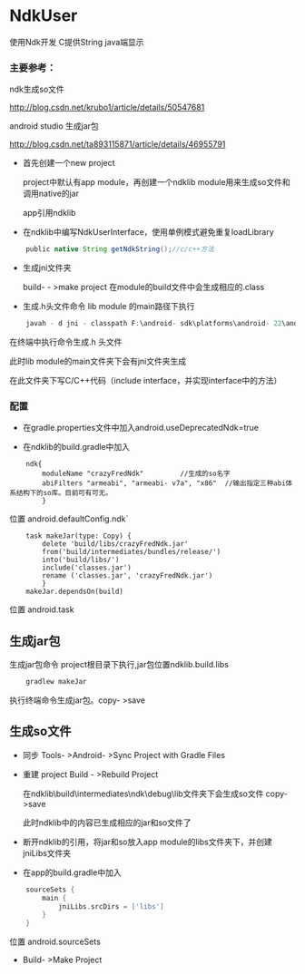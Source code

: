 # NdkUser
使用Ndk开发 C提供String java端显示

### 主要参考：

ndk生成so文件

http://blog.csdn.net/krubo1/article/details/50547681

android studio 生成jar包

http://blog.csdn.net/ta893115871/article/details/46955791

- 首先创建一个new project

    project中默认有app module，再创建一个ndklib module用来生成so文件和调用native的jar

    app引用ndklib

- 在ndklib中编写NdkUserInterface，使用单例模式避免重复loadLibrary
```groovy
    public native String getNdkString();//c/c++方法
```

- 生成jni文件夹

    build- - >make project 在module的build文件中会生成相应的.class


- 生成.h头文件命令 lib module 的main路径下执行
```groovy
    javah - d jni - classpath F:\android- sdk\platforms\android- 22\android.jar;..\..\build\intermediates\classes\debug com.zhj.crazy.ndklib.NdkUserInterface
```

在终端中执行命令生成.h 头文件

此时lib module的main文件夹下会有jni文件夹生成

在此文件夹下写C/C++代码（include interface，并实现interface中的方法）

### 配置
- 在gradle.properties文件中加入android.useDeprecatedNdk=true

- 在ndklib的build.gradle中加入

```
    ndk{
        moduleName "crazyFredNdk"         //生成的so名字
        abiFilters "armeabi", "armeabi- v7a", "x86"  //输出指定三种abi体系结构下的so库。目前可有可无。
        }
```
   位置 android.defaultConfig.ndk`

```
    task makeJar(type: Copy) {
        delete 'build/libs/crazyFredNdk.jar'
        from('build/intermediates/bundles/release/')
        into('build/libs/')
        include('classes.jar')
        rename ('classes.jar', 'crazyFredNdk.jar')
        }
    makeJar.dependsOn(build)
```
   位置 android.task

## 生成jar包
   生成jar包命令 project根目录下执行,jar包位置ndklib.build.libs
```groovy
    gradlew makeJar
```
   执行终端命令生成jar包。copy- >save


## 生成so文件
   * 同步 Tools- >Android- >Sync Project with Gradle Files

   * 重建 project Build - >Rebuild Project

       在ndklib\build\intermediates\ndk\debug\lib文件夹下会生成so文件 copy- >save

       此时ndklib中的内容已生成相应的jar和so文件了

   * 断开ndklib的引用，将jar和so放入app module的libs文件夹下，并创建jniLibs文件夹

   * 在app的build.gradle中加入

```groovy
    sourceSets {
        main {
            jniLibs.srcDirs = ['libs']
        }
    }
```
   位置 android.sourceSets

   * Build- >Make Project


